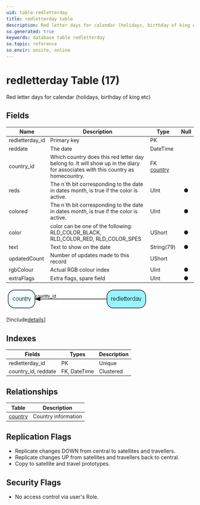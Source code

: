 ```yaml
---
uid: table-redletterday
title: redletterday table
description: Red letter days for calendar (holidays, birthday of king etc)
so.generated: true
keywords: database table redletterday
so.topic: reference
so.envir: onsite, online
---
```


# redletterday Table (17)

Red letter days for calendar (holidays, birthday of king etc)

## Fields

| Name | Description | Type | Null |
|------|-------------|------|:----:|
|redletterday\_id|Primary key|PK| |
|reddate|The date |DateTime| |
|country\_id|Which country does this red letter day belong to. It will show up in the diary for associates with this country as homecountry.|FK [country](country.md)| |
|reds|The n´th bit corresponding to the date in dates month, is true if the color is active.|UInt|&#x25CF;|
|colored|The n´th bit corresponding to the date in dates month, is true if the color is active.|UInt|&#x25CF;|
|color|color can be one of the following: RLD_COLOR_BLACK, RLD_COLOR_RED, RLD_COLOR_SPES|UShort|&#x25CF;|
|text|Text to show on the date|String(79)|&#x25CF;|
|updatedCount|Number of updates made to this record|UShort| |
|rgbColour|Actual RGB colour index|UInt|&#x25CF;|
|extraFlags|Extra flags, spare field|UInt|&#x25CF;|


![redletterday table relationship diagram](./media/redletterday.png)

[!include[details](./includes/redletterday.md)]

## Indexes

| Fields | Types | Description |
|--------|-------|-------------|
|redletterday\_id |PK |Unique |
|country\_id, reddate |FK, DateTime |Clustered |

## Relationships

| Table|  Description |
|------|-------------|
|[country](country.md)  |Country information |


## Replication Flags

* Replicate changes DOWN from central to satellites and travellers.
* Replicate changes UP from satellites and travellers back to central.
* Copy to satellite and travel prototypes.

## Security Flags

* No access control via user's Role.

